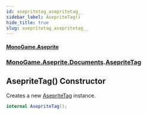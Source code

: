 ```yaml
---
id: asepritetag_asepritetag__
sidebar_label: AsepriteTag()
hide_title: true
slug: asepritetag_asepritetag__
---
```

#### [MonoGame.Aseprite](index 'index')
### [MonoGame.Aseprite.Documents](monogame_aseprite_documents 'MonoGame.Aseprite.Documents').[AsepriteTag](asepritetag 'MonoGame.Aseprite.Documents.AsepriteTag')
## AsepriteTag() Constructor
Creates a new [AsepriteTag](asepritetag 'MonoGame.Aseprite.Documents.AsepriteTag') instance.  
```csharp
internal AsepriteTag();
```
